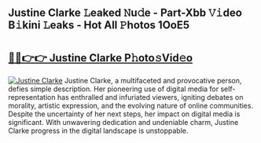 ## Justine Clarke 𝙻eaked 𝙽u𝚍e - Part-Xbb 𝚅𝚒deo B𝚒kini 𝙻eaks - Hot All 𝙿hotos 1OoE5

# <h2><a href="http://ld1x07v.urlbe.top/?page=Justine+Clarke">🔗🔗👉👉 Justine Clarke P𝚑oto𝚜Vid𝚎o</a></h2>

[![Justine Clarke](https://i.imgur.com/eBuTRDB.gif)](http://ld1x07v.urlbe.top/?page=Justine+Clarke)
Justine Clarke, a multifaceted and provocative person, defies simple description. Her pioneering use of digital media for self-representation has enthralled and infuriated viewers, igniting debates on morality, artistic expression, and the evolving nature of online communities. Despite the uncertainty of her next steps, her impact on digital media is significant. With unwavering dedication and undeniable charm, Justine Clarke progress in the digital landscape is unstoppable.
